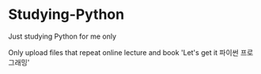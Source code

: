# Studying-Python
Just studying Python for me only

Only upload files that repeat online lecture and book 'Let's get it 파이썬 프로그래밍'
